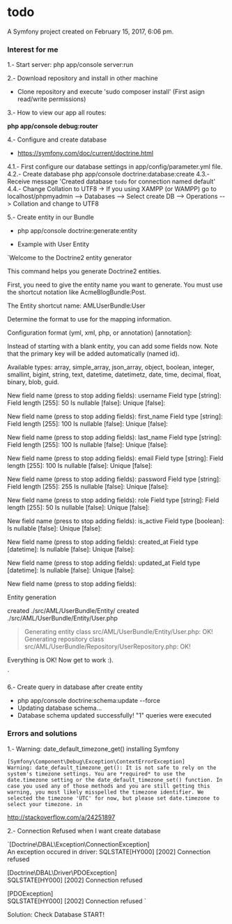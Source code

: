 todo
====

A Symfony project created on February 15, 2017, 6:06 pm.

### Interest for me

1.- Start server: php app/console server:run

2.- Download repository and install in other machine

* Clone repository and execute 'sudo composer install' (First asign read/write permissions)

3.- How to view our app all routes:

**php app/console debug:router**

4.- Configure and create database

* https://symfony.com/doc/current/doctrine.html

4.1.- First configure our database settings in app/config/parameter.yml file.
4.2.- Create database php app/console doctrine:database:create
4.3.- Receive message 'Created database `todo` for connection named default'
4.4.- Change Collation to UTF8 -> If you using XAMPP (or WAMPP) go to localhost/phpmyadmin --> Databases --> Select create DB --> Operations --> Collation and change to UTF8

5.- Create entity in our Bundle

* php app/console doctrine:generate:entity

* Example with User Entity

`Welcome to the Doctrine2 entity generator  



This command helps you generate Doctrine2 entities.

First, you need to give the entity name you want to generate.
You must use the shortcut notation like AcmeBlogBundle:Post.

The Entity shortcut name: AMLUserBundle:User

Determine the format to use for the mapping information.

Configuration format (yml, xml, php, or annotation) [annotation]:

Instead of starting with a blank entity, you can add some fields now.
Note that the primary key will be added automatically (named id).

Available types: array, simple_array, json_array, object,
boolean, integer, smallint, bigint, string, text, datetime, datetimetz,
date, time, decimal, float, binary, blob, guid.

New field name (press <return> to stop adding fields): username
Field type [string]:
Field length [255]: 50
Is nullable [false]:
Unique [false]:

New field name (press <return> to stop adding fields): first_name
Field type [string]:
Field length [255]: 100
Is nullable [false]:
Unique [false]:

New field name (press <return> to stop adding fields): last_name
Field type [string]:
Field length [255]: 100
Is nullable [false]:
Unique [false]:

New field name (press <return> to stop adding fields): email
Field type [string]:
Field length [255]: 100
Is nullable [false]:
Unique [false]:

New field name (press <return> to stop adding fields): password
Field type [string]:
Field length [255]: 255
Is nullable [false]:
Unique [false]:

New field name (press <return> to stop adding fields): role
Field type [string]:
Field length [255]: 50
Is nullable [false]:
Unique [false]:

New field name (press <return> to stop adding fields): is_active
Field type [boolean]:
Is nullable [false]:
Unique [false]:

New field name (press <return> to stop adding fields): created_at
Field type [datetime]:
Is nullable [false]:
Unique [false]:

New field name (press <return> to stop adding fields): updated_at
Field type [datetime]:
Is nullable [false]:
Unique [false]:

New field name (press <return> to stop adding fields):


  Entity generation  


  created ./src/AML/UserBundle/Entity/
  created ./src/AML/UserBundle/Entity/User.php
> Generating entity class src/AML/UserBundle/Entity/User.php: OK!
> Generating repository class src/AML/UserBundle/Repository/UserRepository.php: OK!


  Everything is OK! Now get to work :).  

`

6.- Create query in database after create entity
* php app/console doctrine:schema:update --force
* Updating database schema...
* Database schema updated successfully! "1" queries were executed

### Errors and solutions

1.- Warning: date_default_timezone_get() installing Symfony

`[Symfony\Component\Debug\Exception\ContextErrorException]                                     Warning: date_default_timezone_get(): It is not safe to rely on the system's timezone settings.
You are *required* to use the date.timezone setting or the date_default_timezone_set() function.
In case you used any of those methods and you are still getting this warning, you most likely
misspelled the timezone identifier. We selected the timezone 'UTC' for now, but please set
date.timezone to select your timezone. in `

http://stackoverflow.com/a/24251897

2.- Connection Refused when I want create database

`[Doctrine\DBAL\Exception\ConnectionException]                              
 An exception occured in driver: SQLSTATE[HY000] [2002] Connection refused  



 [Doctrine\DBAL\Driver\PDOException]        
 SQLSTATE[HY000] [2002] Connection refused  



 [PDOException]                             
 SQLSTATE[HY000] [2002] Connection refused `

 Solution: Check Database START!
